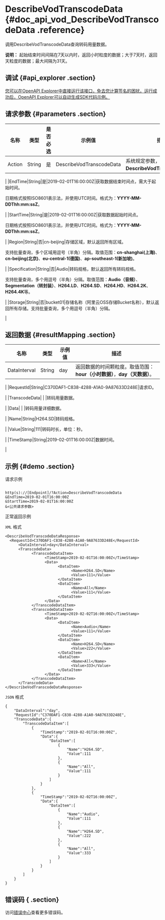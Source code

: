 # DescribeVodTranscodeData {#doc_api_vod_DescribeVodTranscodeData .reference}

调用DescribeVodTranscodeData查询转码用量数据。

**说明：** 起始结束时间间隔在7天以内时，返回小时粒度的数据；大于7天时，返回天粒度的数据；最大间隔为31天。

## 调试 {#api_explorer .section}

[您可以在OpenAPI Explorer中直接运行该接口，免去您计算签名的困扰。运行成功后，OpenAPI Explorer可以自动生成SDK代码示例。](https://api.aliyun.com/#product=vod&api=DescribeVodTranscodeData&type=RPC&version=2017-03-21)

## 请求参数 {#parameters .section}

|名称|类型|是否必选|示例值|描述|
|--|--|----|---|--|
|Action|String|是|DescribeVodTranscodeData|系统规定参数，取值：**DescribeVodTranscodeData**。

 |
|EndTime|String|是|2019-02-01T16:00:00Z|获取数据结束时间点，需大于起始时间。

 日期格式按照ISO8601表示法，并使用UTC时间。格式为：**YYYY-MM-DDThh:mm:ssZ**。

 |
|StartTime|String|是|2019-02-01T16:00:00Z|获取数据起始时间点。

 日期格式按照ISO8601表示法，并使用UTC时间。格式为：**YYYY-MM-DDThh:mm:ssZ**。

 |
|Region|String|否|cn-beijing|存储区域，默认返回所有区域。

 支持批量查询，多个区域用逗号（半角）分隔。取值范围：**cn-shanghai\(上海\)**、**cn-beijing\(北京\)**、**eu-central-1\(德国\)**、**ap-southeast-1\(新加坡\)**。

 |
|Specification|String|否|Audio|转码规格，默认返回所有转码规格。

 支持批量查询，多个用逗号（半角）分隔。取值范围：**Audio（音频）**、**Segmentation（转封装）**、**H264.LD**、**H264.SD**、**H264.HD**、**H264.2K**、**H264.4K**等。

 |
|Storage|String|否|bucket01|存储名称（阿里云OSS存储Bucket名称），默认返回所有存储。支持批量查询，多个用逗号（半角）分隔。

 |

## 返回数据 {#resultMapping .section}

|名称|类型|示例值|描述|
|--|--|---|--|
|DataInterval|String|day|返回数据的时间颗粒度。取值范围：**hour（小时数据）**，**day（天数据）**。

 |
|RequestId|String|C370DAF1-C838-4288-A1A0-9A87633D248E|请求ID。

 |
|TranscodeData| | |转码用量数据。

 |
|Data| | |转码用量详细数据。

 |
|Name|String|H264.SD|转码规格。

 |
|Value|String|111|转码时长，单位：秒。

 |
|TimeStamp|String|2019-02-01T16:00:00Z|数据时间。

 |

## 示例 {#demo .section}

请求示例

``` {#request_demo}

http(s)://[Endpoint]/?Action=DescribeVodTranscodeData
&EndTime=2019-02-01T16:00:00Z
&StartTime=2019-02-01T16:00:00Z
&<公共请求参数>

```

正常返回示例

`XML` 格式

``` {#xml_return_success_demo}
<DescribeVodTranscodeDataResponse>
  <RequestId>C370DAF1-C838-4288-A1A0-9A87633D248E</RequestId>
	  <DataInterval>day</DataInterval>
	  <TranscodeData>
		    <TranscodeDataItem>
			      <TimeStamp>2019-02-01T16:00:00Z</TimeStamp>
			      <Data>
				        <DataItem>
					          <Name>H264.SD</Name>
					          <Value>111</Value>
				        </DataItem>
				        <DataItem>
					          <Name>All</Name>
					          <Value>111</Value>
				        </DataItem>
			      </Data>
		    </TranscodeDataItem>
		    <TranscodeDataItem>
			      <TimeStamp>2019-02-02T16:00:00Z</TimeStamp>
			      <Data>
				        <DataItem>
					          <Name>Audio</Name>
					          <Value>111</Value>
				        </DataItem>
				        <DataItem>
					          <Name>H264.SD</Name>
					          <Value>222</Value>
				        </DataItem>
				        <DataItem>
					          <Name>All</Name>
					          <Value>333</Value>
				        </DataItem>
			      </Data>
		    </TranscodeDataItem>
	  </TranscodeData>
</DescribeVodTranscodeDataResponse>
```

`JSON` 格式

``` {#json_return_success_demo}
{
	"DataInterval":"day",
	"RequestId":"C370DAF1-C838-4288-A1A0-9A87633D248E",
	"TranscodeData":{
		"TranscodeDataItem":[
			{
				"TimeStamp":"2019-02-01T16:00:00Z",
				"Data":{
					"DataItem":[
						{
							"Name":"H264.SD",
							"Value":111
						},
						{
							"Name":"All",
							"Value":111
						}
					]
				}
			},
			{
				"TimeStamp":"2019-02-02T16:00:00Z",
				"Data":{
					"DataItem":[
						{
							"Name":"Audio",
							"Value":111
						},
						{
							"Name":"H264.SD",
							"Value":222
						},
						{
							"Name":"All",
							"Value":333
						}
					]
				}
			}
		]
	}
}
```

## 错误码 { .section}

访问[错误中心](https://error-center.aliyun.com/status/product/vod)查看更多错误码。

